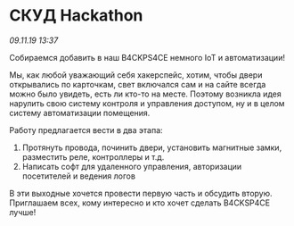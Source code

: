 # СКУД Hackathon

_09.11.19 13:37_

Собираемся добавить в наш B4CKPS4CE немного IoT и автоматизации!

Мы, как любой уважающий себя хакерспейс, хотим, чтобы двери открывались по карточкам, свет включался сам и на сайте всегда можно было увидеть, есть ли кто-то на месте. Поэтому возникла идея нарулить свою систему контроля и управления доступом, ну и в целом систему автоматизации помещения.

Работу предлагается вести в два этапа:

1. Протянуть провода, починить двери, установить магнитные замки, разместить реле, контроллеры и т.д.
2. Написать софт для удаленного управления, авторизации посетителей и ведения логов

В эти выходные хочется провести первую часть и обсудить вторую. Приглашаем всех, кому интересно и кто хочет сделать B4CKSP4CE лучше!
